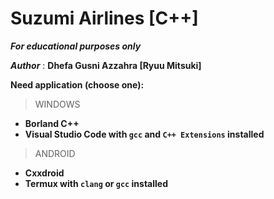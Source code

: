 # Suzumi Airlines [C++]
***For educational purposes only***

***Author*** : **Dhefa Gusni Azzahra [Ryuu Mitsuki]**

**Need application (choose one):**
> WINDOWS
- **Borland C++**
- **Visual Studio Code with `gcc` and `C++ Extensions` installed**

> ANDROID
- **Cxxdroid**
- **Termux with `clang` or `gcc` installed**
